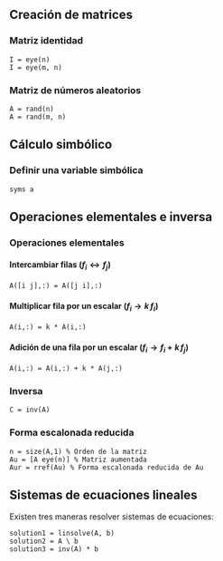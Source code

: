 ## Creación de matrices

### Matriz identidad

```
I = eye(n)
I = eye(m, n)
```

### Matriz de números aleatorios

```
A = rand(n)
A = rand(m, n)
```

## Cálculo simbólico

### Definir una variable simbólica

```
syms a
```

## Operaciones elementales e inversa

### Operaciones elementales

#### Intercambiar filas ($f_{i} \leftrightarrow f_{j}$)

```
A([i j],:) = A([j i],:)
```

#### Multiplicar fila por un escalar ($f_{i} \to k\,f_{i}$)

```
A(i,:) = k * A(i,:)
```

#### Adición de una fila por un escalar ($f_{i} \to f_{i} + k\,f_{j}$)

```
A(i,:) = A(i,:) + k * A(j,:)
```

### Inversa

```
C = inv(A)
```

### Forma escalonada reducida

```
n = size(A,1) % Orden de la matriz
Au = [A eye(n)] % Matriz aumentada
Aur = rref(Au) % Forma escalonada reducida de Au
```

## Sistemas de ecuaciones lineales

Existen tres maneras resolver sistemas de ecuaciones:

```
solution1 = linsolve(A, b)
solution2 = A \ b
solution3 = inv(A) * b
```
